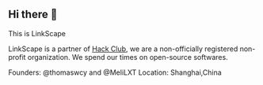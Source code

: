 ## Hi there 👋

This is LinkScape

LinkScape is a partner of [Hack Club](https://hackclub.com), we are a non-officially registered non-profit organization. We spend our times on open-source softwares.

Founders: @thomaswcy and @MeliLXT
Location: Shanghai,China
